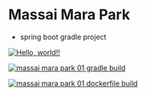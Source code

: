# Massai Mara Park

+ spring boot gradle project

[![Hello, world!!](https://github.com/1TAEKIM/massari_mara_park01/actions/workflows/01helloworld.yaml/badge.svg)](https://github.com/1TAEKIM/massari_mara_park01/actions/workflows/01helloworld.yaml)

[![massai mara park 01 gradle build](https://github.com/1TAEKIM/massari_mara_park01/actions/workflows/02mmp01_gradle_build.yaml/badge.svg)](https://github.com/1TAEKIM/massari_mara_park01/actions/workflows/02mmp01_gradle_build.yaml)

[![massai mara park 01 dockerfile build](https://github.com/1TAEKIM/massari_mara_park01/actions/workflows/03mmp01_dockerfile.yaml/badge.svg)](https://github.com/1TAEKIM/massari_mara_park01/actions/workflows/03mmp01_dockerfile.yaml)
